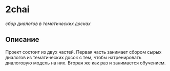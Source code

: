 # 2chai

*сбор диалогов в тематических досках*

## Описание

Проект состоит из двух частей. Первая часть занимает сбором сырых диалогов из
тематических досок с тем, чтобы натренировать диалоговую модель на них. Вторая
же как раз и занимается обучением.
